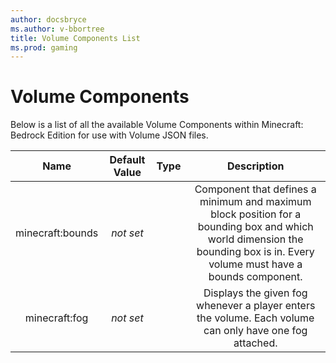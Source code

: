 ```yaml
---
author: docsbryce
ms.author: v-bbortree
title: Volume Components List
ms.prod: gaming
---
```


# Volume Components

Below is a list of all the available Volume Components within Minecraft: Bedrock Edition for use with Volume JSON files.


| Name| Default Value| Type| Description |
|:-----------:|:-----------:|:-----------:|:-----------:|
| minecraft:bounds| *not set*| | Component that defines a minimum and maximum block position for a bounding box and which world dimension the bounding box is in. Every volume must have a bounds component.|
| minecraft:fog| *not set*| | Displays the given fog whenever a player enters the volume. Each volume can only have one fog attached.| 